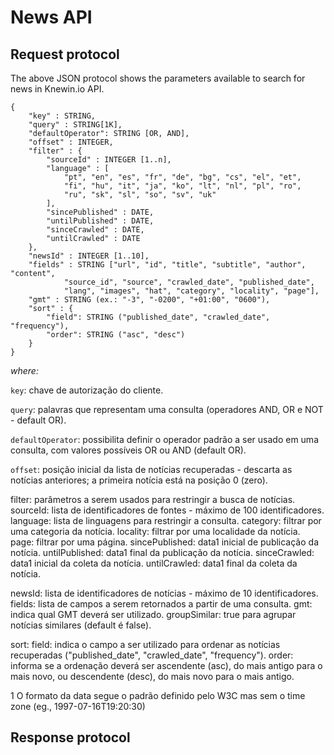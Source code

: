 # News API

## Request protocol

The above JSON protocol shows the parameters available to search for news in Knewin.io API.

```
{
	"key" : STRING,
	"query" : STRING[1K],
  	"defaultOperator": STRING [OR, AND],
	"offset" : INTEGER,
	"filter" : {
		"sourceId" : INTEGER [1..n],
		"language" : [ 
			"pt", "en", "es", "fr", "de", "bg", "cs", "el", "et", 
			"fi", "hu", "it", "ja", "ko", "lt", "nl", "pl", "ro", 
			"ru", "sk", "sl", "so", "sv", "uk"
		],
		"sincePublished" : DATE,
		"untilPublished" : DATE,
		"sinceCrawled" : DATE,
		"untilCrawled" : DATE
	},
	"newsId" : INTEGER [1..10],
	"fields" : STRING ["url", "id", "title", "subtitle", "author", "content", 
			"source_id", "source", "crawled_date", "published_date", 
			"lang", "images", "hat", "category", "locality", "page"],
	"gmt" : STRING (ex.: "-3", "-0200", "+01:00", "0600"),
	"sort" : {
		"field": STRING ("published_date", "crawled_date", "frequency"),
		"order": STRING ("asc", "desc")
	}
}
```

*where:*

`key`: chave de autorização do cliente.

`query`: palavras que representam uma consulta (operadores AND, OR e NOT - default OR).

`defaultOperator`: possibilita definir o operador padrão a ser usado em uma consulta, com valores possíveis OR ou AND (default OR).

`offset`: posição inicial da lista de notícias recuperadas - descarta as notícias anteriores; a primeira notícia está na posição 0 (zero).

filter: parâmetros a serem usados para restringir a busca de notícias.
	sourceId: lista de identificadores de fontes - máximo de 100 identificadores.
	language: lista de linguagens para restringir a consulta.
	category: filtrar por uma categoria da notícia.
	locality: filtrar por uma localidade da notícia.
	page: filtrar por uma página.
	sincePublished: data1 inicial de publicação da notícia.
	untilPublished: data1 final da publicação da notícia.
	sinceCrawled: data1 inicial da coleta da notícia.
	untilCrawled: data1 final da coleta da notícia.

newsId: lista de identificadores de notícias - máximo de 10 identificadores.
fields: lista de campos a serem retornados a partir de uma consulta.
gmt: indica qual GMT deverá ser utilizado.
groupSimilar: true para agrupar notícias similares (default é false).

sort:
field: indica o campo a ser utilizado para ordenar as notícias recuperadas ("published_date", "crawled_date", "frequency").
order: informa se a ordenação deverá ser ascendente (asc), do mais antigo para o mais novo, ou descendente (desc), do mais novo para o mais antigo.


1 O formato da data segue o padrão definido pelo W3C mas sem o time zone (eg.,  1997-07-16T19:20:30)


## Response protocol
